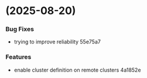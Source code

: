 #  (2025-08-20)


### Bug Fixes

* trying to improve reliability 55e75a7


### Features

* enable cluster definition on remote clusters 4a1852e



